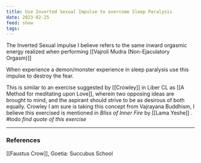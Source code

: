 ```yaml
---
title: Use Inverted Sexual Impulse to overcome Sleep Paralysis
date: 2023-02-25
feed: show
tags:
---
```


The Inverted Sexual impulse I believe refers to the same inward orgasmic energy realized when performing [[Vajroli Mudra (Non-Ejaculatory Orgasm)]]

When experience a demon/monster experience in sleep paralysis use this impulse to destroy the fear.

This is similar to an exercise suggested by [[Crowley]] in Liber CL as [[A Method for meditating upon Love]], wherein two opposing ideas are brought to mind, and the aspirant should strive to be as desirous of both equally. Crowley I am sure is taking this concept from Vajrayana Buddhism, I believe this exercised is mentioned in *Bliss of Inner Fire* by [[Lama Yeshe]] . #todo *find quote of this exercise*
___
### References
[[Faustus Crow]], Goetia: Succubus School

